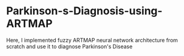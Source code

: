 # Parkinson-s-Diagnosis-using-ARTMAP
Here, I implemented fuzzy ARTMAP neural network architecture from scratch and use it to diagnose Parkinson's Disease
